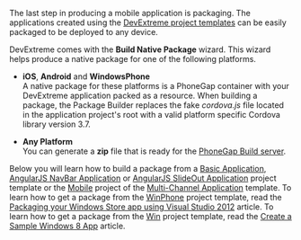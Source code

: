The last step in producing a mobile application is packaging. The applications created using the [DevExtreme project templates](/concepts/50%20VS%20Integration/0%20Project%20Templates/02%20DevExtreme%20App%20Project%20Template '/Documentation/Guide/VS_Integration/Project_Templates/#DevExtreme_App_Project_Template') can be easily packaged to be deployed to any device.

DevExtreme comes with the **Build Native Package** wizard. This wizard helps produce a native package for one of the following platforms.

- **iOS**, **Android** and **WindowsPhone**  
	A native package for these platforms is a PhoneGap container with your DevExtreme application packed as a resource. When building a package, the Package Builder replaces the fake *cordova.js* file located in the application project's root with a valid platform specific Cordova library version 3.7.

- **Any Platform**  
	You can generate a **zip** file that is ready for the [PhoneGap Build server](https://build.phonegap.com).

Below you will learn how to build a package from a [Basic Application](/concepts/50%20VS%20Integration/0%20Project%20Templates/1%20Basic%20Application.md '/Documentation/Guide/VS_Integration/Project_Templates/#Basic_Application'), [AngularJS NavBar Application](/concepts/50%20VS%20Integration/0%20Project%20Templates/40%20AngularJS%20NavBar%20Application.md '/Documentation/Guide/VS_Integration/Project_Templates/#AngularJS_NavBar_Application') or [AngularJS SlideOut Application](/concepts/50%20VS%20Integration/0%20Project%20Templates/50%20AngularJS%20SlideOut%20Application.md '/Documentation/Guide/VS_Integration/Project_Templates/#AngularJS_SlideOut_Application') project template or the [Mobile](/concepts/50%20VS%20Integration/0%20Project%20Templates/15%20Multi-Channel%20Application/30%20Mobile%20Project.md '/Documentation/Guide/VS_Integration/Project_Templates/#Multi-Channel_Application/Mobile_Project') project of the [Multi-Channel Application](/concepts/50%20VS%20Integration/0%20Project%20Templates/15%20Multi-Channel%20Application '/Documentation/Guide/VS_Integration/Project_Templates/#Multi-Channel_Application') template. To learn how to get a package from the [WinPhone](/concepts/50%20VS%20Integration/0%20Project%20Templates/15%20Multi-Channel%20Application/40%20WinPhone%20Project.md '/Documentation/Guide/VS_Integration/Project_Templates/#Multi-Channel_Application/WinPhone_Project') project template, read the [Packaging your Windows Store app using Visual Studio 2012](https://msdn.microsoft.com/en-us/library/windows/apps/hh454036) article. To learn how to get a package from the [Win](/concepts/50%20VS%20Integration/0%20Project%20Templates/15%20Multi-Channel%20Application/50%20Win%20Project.md '/Documentation/Guide/VS_Integration/Project_Templates/#Multi-Channel_Application/Win_Project') project template, read the [Create a Sample Windows 8 App](https://msdn.microsoft.com/en-us/library/jj979593(v=winembedded.81).aspx#BKMK_Step3) article. 
